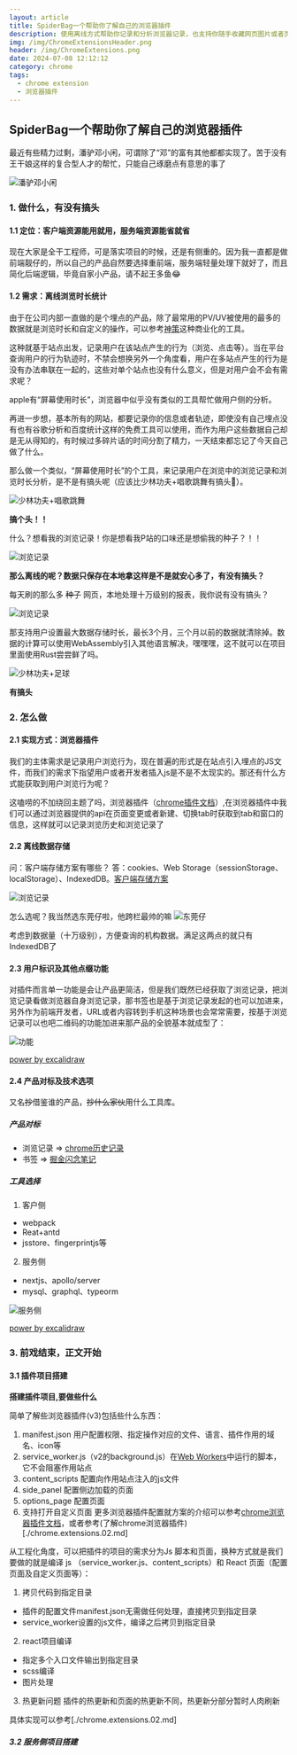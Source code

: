 ```yaml
---
layout: article
title: SpiderBag一个帮助你了解自己的浏览器插件
description: 使用离线方式帮助你记录和分析浏览器记录，也支持你随手收藏网页图片或者页面内容。本文简要介绍了项目的最开始的idea和工具选择。
img: /img/ChromeExtensionsHeader.png
header: /img/ChromeExtensions.png
date: 2024-07-08 12:12:12
category: chrome
tags:
  - chrome extension
  - 浏览器插件
---
```



## SpiderBag一个帮助你了解自己的浏览器插件

最近有些精力过剩，潘驴邓小闲，可谓除了“邓”的富有其他都都实现了。苦于没有王干娘这样的复合型人才的帮忙，只能自己琢磨点有意思的事了

<img src="/img/chrome/001.jpeg" alt="潘驴邓小闲" class="md:w-3/5 mx-auto my-1.5 rounded" />



### 1. 做什么，有没有搞头

#### 1.1 定位：客户端资源能用就用，服务端资源能省就省

现在大家是全干工程师，可是落实项目的时候，还是有侧重的。因为我一直都是做前端靓仔的，所以自己的产品自然要选择重前端，服务端轻量处理下就好了，而且简化后端逻辑，毕竟自家小产品，请不起王多鱼😂


#### 1.2 需求：离线浏览时长统计

由于在公司内部一直做的是个埋点的产品，除了最常用的PV/UV被使用的最多的数据就是浏览时长和自定义的操作，可以参考[神策](https://www.sensorsdata.cn/)这种商业化的工具。

这种就基于站点出发，记录用户在该站点产生的行为（浏览、点击等）。当在平台查询用户的行为轨迹时，不禁会想换另外一个角度看，用户在多站点产生的行为是没有办法串联在一起的，这些对单个站点也没有什么意义，但是对用户会不会有需求呢？

apple有“屏幕使用时长”，浏览器中似乎没有类似的工具帮忙做用户侧的分析。

再进一步想，基本所有的网站，都要记录你的信息或者轨迹，即使没有自己埋点没有也有谷歌分析和百度统计这样的免费工具可以使用，而作为用户这些数据自己却是无从得知的，有时候过多碎片话的时间分割了精力，一天结束都忘记了今天自己做了什么。

那么做一个类似，“屏幕使用时长”的个工具，来记录用户在浏览中的浏览记录和浏览时长分析，是不是有搞头呢（应该比少林功夫+唱歌跳舞有搞头💪）。

<img src="/img/chrome/006.jpeg" alt="少林功夫+唱歌跳舞" class="md:w-2/3 w-full mx-auto my-1.5 rounded" />

**搞个头！！**

什么？想看我的浏览记录！你是想看我P站的口味还是想偷我的种子？！！

<img src="/img/chrome/002.jpeg" alt="浏览记录" class="md:w-3/5 mx-auto my-1.5 rounded" />

**那么离线的呢？数据只保存在本地拿这样是不是就安心多了，有没有搞头？**

每天刷的那么多 ~~种子~~ 网页，本地处理十万级别的报表，我你说有没有搞头？

<img src="/img/chrome/003.jpeg" alt="浏览记录" class="md:w-1/3 w-2/3 mx-auto my-1.5 rounded" />

那支持用户设置最大数据存储时长，最长3个月，三个月以前的数据就清除掉。数据的计算可以使用WebAssembly引入其他语言解决，嘿嘿嘿，这不就可以在项目里面使用Rust尝尝鲜了吗。

<img src="/img/chrome/007.jpeg" alt="少林功夫+足球" class="md:w-2/3 w-full mx-auto my-1.5 rounded" />

**有搞头**

### 2. 怎么做

#### 2.1 实现方式：浏览器插件

我们的主体需求是记录用户浏览行为，现在普遍的形式是在站点引入埋点的JS文件，而我们的需求下指望用户或者开发者插入js是不是不太现实的。那还有什么方式能获取到用户浏览行为呢？

这嗑唠的不加绕回主题了吗，浏览器插件（[chrome插件文档](https://developer.chrome.com/docs/extensions)）,在浏览器插件中我们可以通过浏览器提供的api在页面变更或者新建、切换tab时获取到tab和窗口的信息，这样就可以记录浏览历史和浏览记录了

#### 2.2 离线数据存储

问：客户端存储方案有哪些？
答：cookies、Web Storage（sessionStorage、localStorage）、IndexedDB。[客户端存储方案](https://developer.mozilla.org/zh-CN/docs/Learn/JavaScript/Client-side_web_APIs/Client-side_storage)

<img src="/img/chrome/004.jpg" alt="浏览记录" class="md:w-1/3 w-1/2 mx-auto my-1.5 rounded" />

怎么选呢？我当然选东莞仔啦，他跨栏最帅的嘛
<img src="/img/chrome/005.jpeg" alt="东莞仔" class="md:w-5/6 w-full mx-auto my-1.5 rounded" />

考虑到数据量（十万级别），方便查询的机构数据。满足这两点的就只有IndexedDB了

#### 2.3 用户标识及其他点缀功能

对插件而言单一功能是会让产品更简洁，但是我们既然已经获取了浏览记录，把浏览记录看做浏览器自身浏览记录，那书签也是基于浏览记录发起的也可以加进来，另外作为前端开发者，URL或者内容转到手机这种场景也会常常需要，按基于浏览记录可以也吧二维码的功能加进来那产品的全貌基本就成型了：

<img src="/img/chrome/20240955.png" alt="功能" class="w-full mx-auto my-1.5 rounded" />

[power by excalidraw](https://excalidraw.com/#json=gTBlalrkzjQ9lb6CIJXLq,F_O04xbqjWpQERv9QzW7gw)


#### 2.4 产品对标及技术选项

又名~~抄~~借鉴谁的产品，~~抄什么家伙~~用什么工具库。

##### 产品对标
- 浏览记录 => [chrome历史记录](chrome://history/)
- 书签 => [掘金闪念笔记](https://juejin.cn/extension)

##### 工具选择

1. 客户侧
- webpack
- Reat+antd
- jsstore、fingerprintjs等

2. 服务侧
- nextjs、apollo/server
- mysql、graphql、typeorm

<img src="/img/chrome/20240956.png" alt="服务侧" class="w-full mx-auto my-1.5 rounded" />

[power by excalidraw](https://excalidraw.com/#json=OiiE2XwCE_6L1sfpokuS5,X806H0I4veB-LeLiCh-mAg)


### 3. 前戏结束，正文开始

#### 3.1 插件项目搭建

**搭建插件项目,要做些什么**

简单了解些浏览器插件(v3)包括些什么东西：

1. manifest.json 用户配置权限、指定操作对应的文件、语言、插件作用的域名、icon等
1. service_worker.js（v2的background.js）在[Web Workers](https://developer.mozilla.org/zh-CN/docs/Web/API/Worker)中运行的脚本，它不会阻塞作用站点
1. content_scripts 配置向作用站点注入的js文件
1. side_panel 配置侧边加载的页面
1. options_page 配置页面
1. 支持打开自定义页面
更多浏览器插件配置就方案的介绍可以参考[chrome浏览器插件文档](https://developer.chrome.com/docs/extensions/reference)，或者参考(了解chrome浏览器插件)[./chrome.extensions.02.md]

从工程化角度，可以把插件的项目的需求分为Js 脚本和页面，换种方式就是我们要做的就是编译 js （service_worker.js、content_scripts）和 React 页面（配置页面及自定义页面等）：

1. 拷贝代码到指定目录

- 插件的配置文件manifest.json无需做任何处理，直接拷贝到指定目录
- service_worker设置的js文件，编译之后拷贝到指定目录

2. react项目编译

- 指定多个入口文件输出到指定目录
- scss编译
- 图片处理


3. 热更新问题
插件的热更新和页面的热更新不同，热更新分部分暂时人肉刷新

具体实现可以参考[./chrome.extensions.02.md]


##### 3.2 服务侧项目搭建